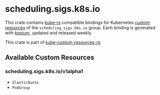 <!--
SPDX-FileCopyrightText: The kube-custom-resources-rs Authors
SPDX-License-Identifier: 0BSD
 -->

# scheduling.sigs.k8s.io

This crate contains [kube-rs](https://kube.rs/) compatible bindings for Kubernetes [custom resources](https://kubernetes.io/docs/tasks/extend-kubernetes/custom-resources/custom-resource-definitions/) of the `scheduling.sigs.k8s.io` group. Each binding is generated with [kopium](https://github.com/kube-rs/kopium), updated and released weekly.

This crate is part of [kube-custom-resources-rs](https://github.com/metio/kube-custom-resources-rs).

## Available Custom Resources

### scheduling.sigs.k8s.io/v1alpha1
- `ElasticQuota`
- `PodGroup`
